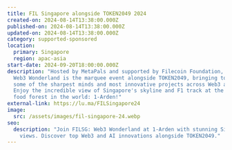 ```yaml
---
title: FIL Singapore alongside TOKEN2049 2024
created-on: 2024-08-14T13:38:00.000Z
published-on: 2024-08-14T13:38:00.000Z
updated-on: 2024-08-14T13:38:00.000Z
category: supported-sponsored
location:
  primary: Singapore
  region: apac-asia
start-date: 2024-09-20T18:00:00.000Z
description: "​Hosted by MetaPals and supported by Filecoin Foundation, FIL SG:
  Web3 Wonderland is the marquee event alongside TOKEN2049, bringing together
  some of the sharpest minds and most innovative projects across Web3 and AI.
  ​Enjoy the incredible view of Singapore's skyline and F1 track at the highest
  food forest in the world: 1-Arden!"
external-link: https://lu.ma/FILSingapore24
image:
  src: /assets/images/fil-singapore-24.webp
seo:
  description: "Join FILSG: Web3 Wonderland at 1-Arden with stunning Singapore
    views. Discover top Web3 and AI innovations alongside TOKEN2049."
---
```

